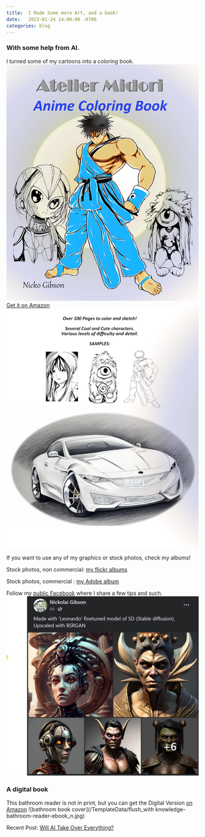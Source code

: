 ```yaml
---
title:  I Made Some more Art, and a book!
date:   2023-01-24 14:00:00 -0700
categories: blog 
---
```

### With some help from AI.
I turned some of my cartoons into a coloring book.
![coloring book cover](/TemplateData/anime_coloring_book_cover1.jpg)
[Get it on Amazon](https://a.co/d/fji8kSw)
![coloring book cover](/TemplateData/anime_coloring_book_cover2.jpg)


If you want to use any of my graphics or stock photos, check my albums!

Stock photos, non commercial: [my flickr albums](https://www.flickr.com/photos/62732518@N04/albums)

Stock photos, commercial : [my Adobe album](https://stock.adobe.com/contributor/211188035/Nicko)

Follow my [public Facebook](https://www.facebook.com/nicko.gibson) where I share a few tips and such.
![character design images](/TemplateData/character-artwork.jpg)

### A digital book
This bathroom reader is not in print, but you can get the Digital Version [on Amazon](https://a.co/d/ixcwl32)
![bathroom book cover](/TemplateData/flush_with knowledge-bathroom-reader-ebook_n.jpg)

Recent Post: [Will AI Take Over Everything?](https://nickogibson.github.io/blog/2023/01/09/will-ai-take-over-everything.html)